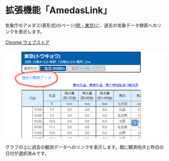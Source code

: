 # 拡張機能「AmedasLink」

気象庁のアメダス(表形式)のページ[(例・東京)](https://www.jma.go.jp/bosai/amedas/#amdno=44132&area_type=offices&area_code=130000&format=table1h&elems=53614)に、過去の気象データ検索へのリンクを表示します。

[Chrome ウェブストア](https://chrome.google.com/webstore/detail/%E3%82%A2%E3%83%A1%E3%83%89%E3%82%B9/kmbellanocphagkgnbgkeoopdflhnbdo)

![00](img/top.png)

グラフの上に過去の観測データへのリンクを表示します。既に観測地点と昨日の日付が選択済みです。
